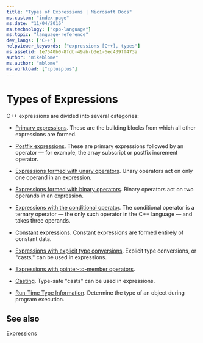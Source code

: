 ```yaml
---
title: "Types of Expressions | Microsoft Docs"
ms.custom: "index-page"
ms.date: "11/04/2016"
ms.technology: ["cpp-language"]
ms.topic: "language-reference"
dev_langs: ["C++"]
helpviewer_keywords: ["expressions [C++], types"]
ms.assetid: 1e7540b0-8fdb-49ab-b3e1-6ec439ff473a
author: "mikeblome"
ms.author: "mblome"
ms.workload: ["cplusplus"]
---
```

# Types of Expressions
C++ expressions are divided into several categories:  
  
-   [Primary expressions](../cpp/primary-expressions.md). These are the building blocks from which all other expressions are formed.  
  
-   [Postfix expressions](../cpp/postfix-expressions.md). These are primary expressions followed by an operator — for example, the array subscript or postfix increment operator.  
  
-   [Expressions formed with unary operators](../cpp/expressions-with-unary-operators.md). Unary operators act on only one operand in an expression.  
  
-   [Expressions formed with binary operators](../cpp/expressions-with-binary-operators.md). Binary operators act on two operands in an expression.  
  
-   [Expressions with the conditional operator](../cpp/conditional-operator-q.md). The conditional operator is a ternary operator — the only such operator in the C++ language — and takes three operands.  
  
-   [Constant expressions](../cpp/cpp-constant-expressions.md). Constant expressions are formed entirely of constant data.  
  
-   [Expressions with explicit type conversions](https://msdn.microsoft.com/060ad6b4-9592-4f3e-8509-a20ac84a85ae). Explicit type conversions, or "casts," can be used in expressions.  
  
-   [Expressions with pointer-to-member operators](../cpp/pointer-to-member-operators-dot-star-and-star.md).  
  
-   [Casting](../cpp/casting.md). Type-safe "casts" can be used in expressions.  
  
-   [Run-Time Type Information](../cpp/run-time-type-information.md). Determine the type of an object during program execution.  
  
## See also  
 [Expressions](../cpp/expressions-cpp.md)